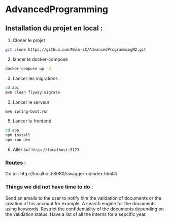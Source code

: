 # AdvancedProgramming

## Installation du projet en local :

1. Cloner le projet

```bash
git clone https://github.com/Malo-LC/AdvancedProgrammingM2.git
```

2. lancer le docker-compose

```bash
docker-compose up -d
```

3. Lancer les migrations

```bash
cd api
mvn clean flyway:migrate
```

3. Lancer le serveur

```bash
mvn spring-boot:run
```

5. Lancer le frontend

```bash
cd app
npm install
npm run dev
```

6. Aller sur `http://localhost:5173`

### Routes :

Go to : http://localhost:8080/swagger-ui/index.html#/

### Things we did not have time to do :

Send an emails to the user to notify him the validation of documents or the creation of his account for example.
A search engine for the documents using keywords.
Restrict the confidentiality of the documents depending on the validation status.
Have a list of all the interns for a sepcific year.
